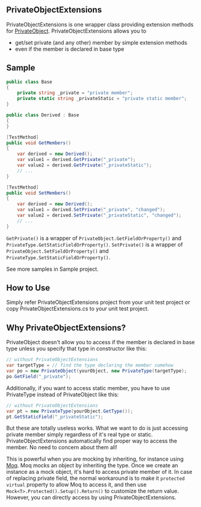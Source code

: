 PrivateObjectExtensions
---
PrivateObjectExtensions is one wrapper class providing extension methods for [PrivateObject](https://msdn.microsoft.com/en-us/library/microsoft.visualstudio.testtools.unittesting.privateobject.aspx). PrivateObjectExtensions allows you to
- get/set private (and any other) member by simple extension methods
- even if the member is declared in base type

Sample
---
```csharp
public class Base
{
    private string _private = "private member";
    private static string _privateStatic = "private static member";
}

public class Derived : Base
{
}
```
```csharp
[TestMethod]
public void GetMembers()
{
    var derived = new Derived();
    var value1 = derived.GetPrivate("_private");
    var value2 = derived.GetPrivate("_privateStatic");
    // ...
}

[TestMethod]
public void SetMembers()
{
    var derived = new Derived();
    var value1 = derived.SetPrivate("_private", "changed");
    var value2 = derived.SetPrivate("_privateStatic", "changed");
    // ...
}
```
```GetPrivate()``` is a wrapper of ```PrivateObject.GetFieldOrProperty()``` and ```PrivateType.GetStaticFieldOrProperty()```.
```SetPrivate()``` is a wrapper of ```PrivateObject.SetFieldOrProperty()``` and ```PrivateType.SetStaticFieldOrProperty()```.

See more samples in Sample project.

How to Use
---
Simply refer PrivateObjectExtensions project from your unit test project or copy PrivateObjectExtensions.cs to your unit test project.

Why PrivateObjectExtensions?
---
PrivateObject doesn't allow you to access if the member is declared in base type unless you specify that type in constructor like this:
```csharp
// without PrivateObjectExtensions
var targetType = // find the type declaring the member somehow
var po = new PrivateObject(yourObject, new PrivateType(targetType);
po.GetField("_private");
```
Additionally, if you want to access static member, you have to use PrivateType instead of PrivateObject like this:
```csharp
// without PrivateObjectExtensions
var pt = new PrivateType(yourObject.GetType());
pt.GetStaticField("_privateStatic");
```
But these are totally useless works. What we want to do is just accessing private member simply regardless of it's real type or static. PrivateObjectExtensions automatically find proper way to access the member. No need to concern about them all!

This is powerful when you are mocking by inheriting, for instance using [Moq](https://github.com/moq). Moq mocks an object by inheriting the type. Once we create an instance as a mock object, it's hard to access private member of it. In case of replacing private field, the normal workaround is to make it ```protected virtual``` property to allow Moq to access it, and then use ```Mock<T>.Protected().Setup().Return()``` to customize the return value. However, you can directly access by using PrivateObjectExtensions.
